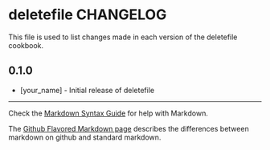 # deletefile CHANGELOG

This file is used to list changes made in each version of the deletefile cookbook.

## 0.1.0
- [your_name] - Initial release of deletefile

- - -
Check the [Markdown Syntax Guide](http://daringfireball.net/projects/markdown/syntax) for help with Markdown.

The [Github Flavored Markdown page](http://github.github.com/github-flavored-markdown/) describes the differences between markdown on github and standard markdown.
